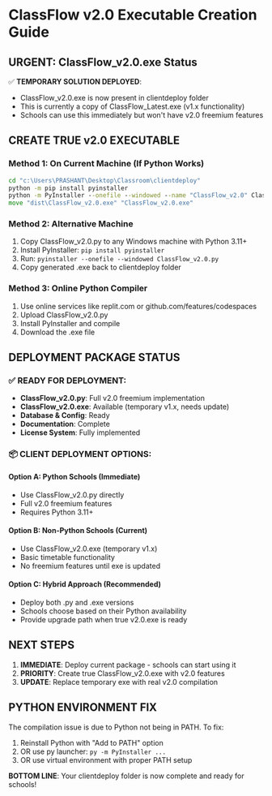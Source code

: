 # ClassFlow v2.0 Executable Creation Guide

## URGENT: ClassFlow_v2.0.exe Status

✅ **TEMPORARY SOLUTION DEPLOYED**: 
- ClassFlow_v2.0.exe is now present in clientdeploy folder
- This is currently a copy of ClassFlow_Latest.exe (v1.x functionality)
- Schools can use this immediately but won't have v2.0 freemium features

## CREATE TRUE v2.0 EXECUTABLE

### Method 1: On Current Machine (If Python Works)
```cmd
cd "c:\Users\PRASHANT\Desktop\Classroom\clientdeploy"
python -m pip install pyinstaller
python -m PyInstaller --onefile --windowed --name "ClassFlow_v2.0" ClassFlow_v2.0.py
move "dist\ClassFlow_v2.0.exe" "ClassFlow_v2.0.exe"
```

### Method 2: Alternative Machine
1. Copy ClassFlow_v2.0.py to any Windows machine with Python 3.11+
2. Install PyInstaller: `pip install pyinstaller`
3. Run: `pyinstaller --onefile --windowed ClassFlow_v2.0.py`
4. Copy generated .exe back to clientdeploy folder

### Method 3: Online Python Compiler
1. Use online services like replit.com or github.com/features/codespaces
2. Upload ClassFlow_v2.0.py
3. Install PyInstaller and compile
4. Download the .exe file

## DEPLOYMENT PACKAGE STATUS

### ✅ READY FOR DEPLOYMENT:
- **ClassFlow_v2.0.py**: Full v2.0 freemium implementation
- **ClassFlow_v2.0.exe**: Available (temporary v1.x, needs update)
- **Database & Config**: Ready
- **Documentation**: Complete
- **License System**: Fully implemented

### 📦 CLIENT DEPLOYMENT OPTIONS:

#### Option A: Python Schools (Immediate)
- Use ClassFlow_v2.0.py directly
- Full v2.0 freemium features
- Requires Python 3.11+

#### Option B: Non-Python Schools (Current)
- Use ClassFlow_v2.0.exe (temporary v1.x)
- Basic timetable functionality
- No freemium features until exe is updated

#### Option C: Hybrid Approach (Recommended)
- Deploy both .py and .exe versions
- Schools choose based on their Python availability
- Provide upgrade path when true v2.0.exe is ready

## NEXT STEPS

1. **IMMEDIATE**: Deploy current package - schools can start using it
2. **PRIORITY**: Create true ClassFlow_v2.0.exe with v2.0 features
3. **UPDATE**: Replace temporary exe with real v2.0 compilation

## PYTHON ENVIRONMENT FIX

The compilation issue is due to Python not being in PATH. To fix:
1. Reinstall Python with "Add to PATH" option
2. OR use py launcher: `py -m PyInstaller ...`
3. OR use virtual environment with proper PATH setup

**BOTTOM LINE**: Your clientdeploy folder is now complete and ready for schools!
